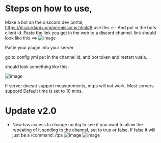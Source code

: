 # Steps on how to use,

Make a bot on the disocord dev portal,
https://discordapi.com/permissions.html#8 use this <-- And put in the bots client id. Paste the link you get in the web to a discord channel. link should look like this ==>
![image](https://github.com/1lent/TpsSender/assets/128602359/cb32f7fb-415b-4917-98d4-7fecb1d9e76a)


Paste your plugin into your server


go to config yml put in the channel id, and bot token and restart vuala.


should look something like this:

![image](https://github.com/1lent/TpsSender/assets/128602359/ea339167-3e44-4c50-a428-e986e43a7e93)



If server doesnt support measurements, mtps will not work. Most servers support!
Default time is set to 10 mins.


# Update v2.0

- Now has access to change config to see if you want to allow the repeating of it sending to the channel, set to true or false. If false it will just be a /command: /tps
![image](https://github.com/1lent/ServerStatsSender/assets/128602359/1abc4009-fea2-42b0-97dd-33352d84485b)
![image](https://github.com/1lent/ServerStatsSender/assets/128602359/31e88e23-f2b2-41f0-a5b8-716e7df86fd0)


